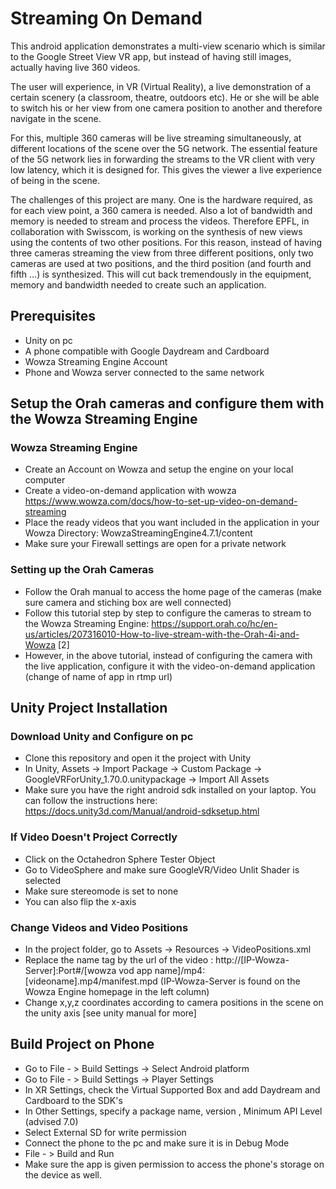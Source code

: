 # Streaming On Demand

This android application demonstrates a multi-view scenario which is similar to the Google Street View VR app, but instead of having still images, actually having live 360 videos.

The user will experience, in VR (Virtual Reality), a live demonstration of a certain scenery (a classroom, theatre, outdoors etc). He or she will be able to switch his or her view from one camera position to another and therefore navigate in the scene.

For this, multiple 360 cameras will be live streaming simultaneously, at different locations of the scene over the 5G network. The essential feature of the 5G network lies in forwarding the streams to the VR client with very low latency, which it is designed for. This gives the viewer a live experience of being in the scene. 

The challenges of this project are many. One is the hardware required, as for each view point, a 360 camera is needed. Also a lot of bandwidth and memory is needed to stream and process the videos. Therefore EPFL, in collaboration with Swisscom, is working on the synthesis of new views using the contents of two other positions. For this reason, instead of having three cameras streaming the view from three different positions, only two cameras are used at two positions, and the third position (and fourth and fifth …) is synthesized. This will cut back tremendously in the equipment, memory and bandwidth needed to create such an application.

## Prerequisites

* Unity on pc 
* A phone compatible with Google Daydream and Cardboard 
* Wowza Streaming Engine Account
* Phone and Wowza server connected to the same network 
	
## Setup the Orah cameras and configure them with the Wowza Streaming Engine 
### Wowza Streaming Engine

* Create an Account on Wowza and setup the engine on your local computer
* Create a video-on-demand application with wowza  https://www.wowza.com/docs/how-to-set-up-video-on-demand-streaming
* Place the ready videos that you want included in the application in your Wowza Directory: WowzaStreamingEngine4.7.1/content 
* Make sure your Firewall settings are open for a private network

### Setting up the Orah Cameras 
* Follow the Orah manual to access the home page of the cameras (make sure camera and stiching box are well connected)
* Follow this tutorial step by step to configure the cameras to stream to the Wowza Streaming Engine:
 https://support.orah.co/hc/en-us/articles/207316010-How-to-live-stream-with-the-Orah-4i-and-Wowza [2]	
* However, in the above tutorial, instead of configuring the camera with the live application, configure it with the video-on-demand application (change of name of app in rtmp url)

## Unity Project Installation
### Download Unity and Configure on pc
* Clone this repository and open it the project with Unity
* In Unity, Assets -> Import Package -> Custom Package -> GoogleVRForUnity_1.70.0.unitypackage -> Import All Assets
* Make sure you have the right android sdk installed on your laptop. 
	You can follow the instructions here: https://docs.unity3d.com/Manual/android-sdksetup.html
	
### If Video Doesn't Project Correctly
* Click on the Octahedron Sphere Tester Object
* Go to VideoSphere and make sure GoogleVR/Video Unlit Shader is selected
* Make sure stereomode is set to none
* You can also flip the x-axis

### Change Videos and Video Positions
* In the project folder, go to Assets -> Resources -> VideoPositions.xml
* Replace the name tag by the url of the video : http://[IP-Wowza-Server]:Port#/[wowza vod app name]/mp4:[videoname].mp4/manifest.mpd
	(IP-Wowza-Server is found on the Wowza Engine homepage in the left column)
* Change x,y,z coordinates according to camera positions in the scene on the unity axis [see unity manual for more]
    
## Build Project on Phone	
* Go to File - > Build Settings ->  Select Android platform
* Go to File - > Build Settings -> Player Settings 
* In XR Settings, check the Virtual Supported Box and add Daydream and Cardboard to the SDK's
* In Other Settings, specify a package name, version , Minimum API Level (advised 7.0)
* Select External SD for write permission
* Connect the phone to the pc and make sure it is in Debug Mode
* File - > Build and Run 
* Make sure the app is given permission to access the phone's storage on the device as well.
	

